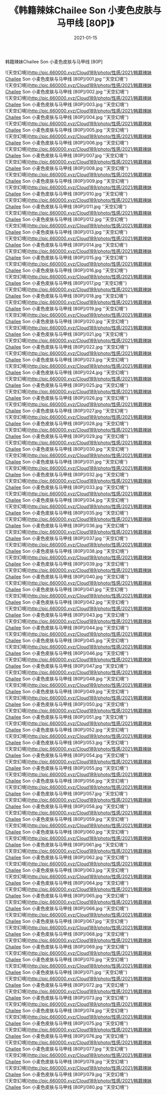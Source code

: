 ﻿---
layout: post
title:  《韩籍辣妹Chailee Son 小麦色皮肤与马甲线 [80P]》
date:   2021-01-15
img: http://pic.660000.xyz/Cloud189/photo/性感/2021/韩籍辣妹Chailee Son 小麦色皮肤与马甲线 [80P]/000.jpg
categories: [美女, 性感, 泳衣]
---

韩籍辣妹Chailee Son 小麦色皮肤与马甲线 [80P]



![天空幻境](http://pic.660000.xyz/Cloud189/photo/性感/2021/韩籍辣妹Chailee Son 小麦色皮肤与马甲线 [80P]/001.jpg ''天空幻境'') <br>
![天空幻境](http://pic.660000.xyz/Cloud189/photo/性感/2021/韩籍辣妹Chailee Son 小麦色皮肤与马甲线 [80P]/002.jpg ''天空幻境'') <br>
![天空幻境](http://pic.660000.xyz/Cloud189/photo/性感/2021/韩籍辣妹Chailee Son 小麦色皮肤与马甲线 [80P]/003.jpg ''天空幻境'') <br>
![天空幻境](http://pic.660000.xyz/Cloud189/photo/性感/2021/韩籍辣妹Chailee Son 小麦色皮肤与马甲线 [80P]/004.jpg ''天空幻境'') <br>
![天空幻境](http://pic.660000.xyz/Cloud189/photo/性感/2021/韩籍辣妹Chailee Son 小麦色皮肤与马甲线 [80P]/005.jpg ''天空幻境'') <br>
![天空幻境](http://pic.660000.xyz/Cloud189/photo/性感/2021/韩籍辣妹Chailee Son 小麦色皮肤与马甲线 [80P]/006.jpg ''天空幻境'') <br>
![天空幻境](http://pic.660000.xyz/Cloud189/photo/性感/2021/韩籍辣妹Chailee Son 小麦色皮肤与马甲线 [80P]/007.jpg ''天空幻境'') <br>
![天空幻境](http://pic.660000.xyz/Cloud189/photo/性感/2021/韩籍辣妹Chailee Son 小麦色皮肤与马甲线 [80P]/008.jpg ''天空幻境'') <br>
![天空幻境](http://pic.660000.xyz/Cloud189/photo/性感/2021/韩籍辣妹Chailee Son 小麦色皮肤与马甲线 [80P]/009.jpg ''天空幻境'') <br>
![天空幻境](http://pic.660000.xyz/Cloud189/photo/性感/2021/韩籍辣妹Chailee Son 小麦色皮肤与马甲线 [80P]/010.jpg ''天空幻境'') <br>
![天空幻境](http://pic.660000.xyz/Cloud189/photo/性感/2021/韩籍辣妹Chailee Son 小麦色皮肤与马甲线 [80P]/011.jpg ''天空幻境'') <br>
![天空幻境](http://pic.660000.xyz/Cloud189/photo/性感/2021/韩籍辣妹Chailee Son 小麦色皮肤与马甲线 [80P]/012.jpg ''天空幻境'') <br>
![天空幻境](http://pic.660000.xyz/Cloud189/photo/性感/2021/韩籍辣妹Chailee Son 小麦色皮肤与马甲线 [80P]/013.jpg ''天空幻境'') <br>
![天空幻境](http://pic.660000.xyz/Cloud189/photo/性感/2021/韩籍辣妹Chailee Son 小麦色皮肤与马甲线 [80P]/014.jpg ''天空幻境'') <br>
![天空幻境](http://pic.660000.xyz/Cloud189/photo/性感/2021/韩籍辣妹Chailee Son 小麦色皮肤与马甲线 [80P]/015.jpg ''天空幻境'') <br>
![天空幻境](http://pic.660000.xyz/Cloud189/photo/性感/2021/韩籍辣妹Chailee Son 小麦色皮肤与马甲线 [80P]/016.jpg ''天空幻境'') <br>
![天空幻境](http://pic.660000.xyz/Cloud189/photo/性感/2021/韩籍辣妹Chailee Son 小麦色皮肤与马甲线 [80P]/017.jpg ''天空幻境'') <br>
![天空幻境](http://pic.660000.xyz/Cloud189/photo/性感/2021/韩籍辣妹Chailee Son 小麦色皮肤与马甲线 [80P]/018.jpg ''天空幻境'') <br>
![天空幻境](http://pic.660000.xyz/Cloud189/photo/性感/2021/韩籍辣妹Chailee Son 小麦色皮肤与马甲线 [80P]/019.jpg ''天空幻境'') <br>
![天空幻境](http://pic.660000.xyz/Cloud189/photo/性感/2021/韩籍辣妹Chailee Son 小麦色皮肤与马甲线 [80P]/020.jpg ''天空幻境'') <br>
![天空幻境](http://pic.660000.xyz/Cloud189/photo/性感/2021/韩籍辣妹Chailee Son 小麦色皮肤与马甲线 [80P]/021.jpg ''天空幻境'') <br>
![天空幻境](http://pic.660000.xyz/Cloud189/photo/性感/2021/韩籍辣妹Chailee Son 小麦色皮肤与马甲线 [80P]/022.jpg ''天空幻境'') <br>
![天空幻境](http://pic.660000.xyz/Cloud189/photo/性感/2021/韩籍辣妹Chailee Son 小麦色皮肤与马甲线 [80P]/023.jpg ''天空幻境'') <br>
![天空幻境](http://pic.660000.xyz/Cloud189/photo/性感/2021/韩籍辣妹Chailee Son 小麦色皮肤与马甲线 [80P]/024.jpg ''天空幻境'') <br>
![天空幻境](http://pic.660000.xyz/Cloud189/photo/性感/2021/韩籍辣妹Chailee Son 小麦色皮肤与马甲线 [80P]/025.jpg ''天空幻境'') <br>
![天空幻境](http://pic.660000.xyz/Cloud189/photo/性感/2021/韩籍辣妹Chailee Son 小麦色皮肤与马甲线 [80P]/026.jpg ''天空幻境'') <br>
![天空幻境](http://pic.660000.xyz/Cloud189/photo/性感/2021/韩籍辣妹Chailee Son 小麦色皮肤与马甲线 [80P]/027.jpg ''天空幻境'') <br>
![天空幻境](http://pic.660000.xyz/Cloud189/photo/性感/2021/韩籍辣妹Chailee Son 小麦色皮肤与马甲线 [80P]/028.jpg ''天空幻境'') <br>
![天空幻境](http://pic.660000.xyz/Cloud189/photo/性感/2021/韩籍辣妹Chailee Son 小麦色皮肤与马甲线 [80P]/029.jpg ''天空幻境'') <br>
![天空幻境](http://pic.660000.xyz/Cloud189/photo/性感/2021/韩籍辣妹Chailee Son 小麦色皮肤与马甲线 [80P]/030.jpg ''天空幻境'') <br>
![天空幻境](http://pic.660000.xyz/Cloud189/photo/性感/2021/韩籍辣妹Chailee Son 小麦色皮肤与马甲线 [80P]/031.jpg ''天空幻境'') <br>
![天空幻境](http://pic.660000.xyz/Cloud189/photo/性感/2021/韩籍辣妹Chailee Son 小麦色皮肤与马甲线 [80P]/032.jpg ''天空幻境'') <br>
![天空幻境](http://pic.660000.xyz/Cloud189/photo/性感/2021/韩籍辣妹Chailee Son 小麦色皮肤与马甲线 [80P]/033.jpg ''天空幻境'') <br>
![天空幻境](http://pic.660000.xyz/Cloud189/photo/性感/2021/韩籍辣妹Chailee Son 小麦色皮肤与马甲线 [80P]/034.jpg ''天空幻境'') <br>
![天空幻境](http://pic.660000.xyz/Cloud189/photo/性感/2021/韩籍辣妹Chailee Son 小麦色皮肤与马甲线 [80P]/035.jpg ''天空幻境'') <br>
![天空幻境](http://pic.660000.xyz/Cloud189/photo/性感/2021/韩籍辣妹Chailee Son 小麦色皮肤与马甲线 [80P]/036.jpg ''天空幻境'') <br>
![天空幻境](http://pic.660000.xyz/Cloud189/photo/性感/2021/韩籍辣妹Chailee Son 小麦色皮肤与马甲线 [80P]/037.jpg ''天空幻境'') <br>
![天空幻境](http://pic.660000.xyz/Cloud189/photo/性感/2021/韩籍辣妹Chailee Son 小麦色皮肤与马甲线 [80P]/038.jpg ''天空幻境'') <br>
![天空幻境](http://pic.660000.xyz/Cloud189/photo/性感/2021/韩籍辣妹Chailee Son 小麦色皮肤与马甲线 [80P]/039.jpg ''天空幻境'') <br>
![天空幻境](http://pic.660000.xyz/Cloud189/photo/性感/2021/韩籍辣妹Chailee Son 小麦色皮肤与马甲线 [80P]/040.jpg ''天空幻境'') <br>
![天空幻境](http://pic.660000.xyz/Cloud189/photo/性感/2021/韩籍辣妹Chailee Son 小麦色皮肤与马甲线 [80P]/041.jpg ''天空幻境'') <br>
![天空幻境](http://pic.660000.xyz/Cloud189/photo/性感/2021/韩籍辣妹Chailee Son 小麦色皮肤与马甲线 [80P]/042.jpg ''天空幻境'') <br>
![天空幻境](http://pic.660000.xyz/Cloud189/photo/性感/2021/韩籍辣妹Chailee Son 小麦色皮肤与马甲线 [80P]/043.jpg ''天空幻境'') <br>
![天空幻境](http://pic.660000.xyz/Cloud189/photo/性感/2021/韩籍辣妹Chailee Son 小麦色皮肤与马甲线 [80P]/044.jpg ''天空幻境'') <br>
![天空幻境](http://pic.660000.xyz/Cloud189/photo/性感/2021/韩籍辣妹Chailee Son 小麦色皮肤与马甲线 [80P]/045.jpg ''天空幻境'') <br>
![天空幻境](http://pic.660000.xyz/Cloud189/photo/性感/2021/韩籍辣妹Chailee Son 小麦色皮肤与马甲线 [80P]/046.jpg ''天空幻境'') <br>
![天空幻境](http://pic.660000.xyz/Cloud189/photo/性感/2021/韩籍辣妹Chailee Son 小麦色皮肤与马甲线 [80P]/047.jpg ''天空幻境'') <br>
![天空幻境](http://pic.660000.xyz/Cloud189/photo/性感/2021/韩籍辣妹Chailee Son 小麦色皮肤与马甲线 [80P]/048.jpg ''天空幻境'') <br>
![天空幻境](http://pic.660000.xyz/Cloud189/photo/性感/2021/韩籍辣妹Chailee Son 小麦色皮肤与马甲线 [80P]/049.jpg ''天空幻境'') <br>
![天空幻境](http://pic.660000.xyz/Cloud189/photo/性感/2021/韩籍辣妹Chailee Son 小麦色皮肤与马甲线 [80P]/050.jpg ''天空幻境'') <br>
![天空幻境](http://pic.660000.xyz/Cloud189/photo/性感/2021/韩籍辣妹Chailee Son 小麦色皮肤与马甲线 [80P]/051.jpg ''天空幻境'') <br>
![天空幻境](http://pic.660000.xyz/Cloud189/photo/性感/2021/韩籍辣妹Chailee Son 小麦色皮肤与马甲线 [80P]/052.jpg ''天空幻境'') <br>
![天空幻境](http://pic.660000.xyz/Cloud189/photo/性感/2021/韩籍辣妹Chailee Son 小麦色皮肤与马甲线 [80P]/053.jpg ''天空幻境'') <br>
![天空幻境](http://pic.660000.xyz/Cloud189/photo/性感/2021/韩籍辣妹Chailee Son 小麦色皮肤与马甲线 [80P]/054.jpg ''天空幻境'') <br>
![天空幻境](http://pic.660000.xyz/Cloud189/photo/性感/2021/韩籍辣妹Chailee Son 小麦色皮肤与马甲线 [80P]/055.jpg ''天空幻境'') <br>
![天空幻境](http://pic.660000.xyz/Cloud189/photo/性感/2021/韩籍辣妹Chailee Son 小麦色皮肤与马甲线 [80P]/056.jpg ''天空幻境'') <br>
![天空幻境](http://pic.660000.xyz/Cloud189/photo/性感/2021/韩籍辣妹Chailee Son 小麦色皮肤与马甲线 [80P]/057.jpg ''天空幻境'') <br>
![天空幻境](http://pic.660000.xyz/Cloud189/photo/性感/2021/韩籍辣妹Chailee Son 小麦色皮肤与马甲线 [80P]/058.jpg ''天空幻境'') <br>
![天空幻境](http://pic.660000.xyz/Cloud189/photo/性感/2021/韩籍辣妹Chailee Son 小麦色皮肤与马甲线 [80P]/059.jpg ''天空幻境'') <br>
![天空幻境](http://pic.660000.xyz/Cloud189/photo/性感/2021/韩籍辣妹Chailee Son 小麦色皮肤与马甲线 [80P]/060.jpg ''天空幻境'') <br>
![天空幻境](http://pic.660000.xyz/Cloud189/photo/性感/2021/韩籍辣妹Chailee Son 小麦色皮肤与马甲线 [80P]/061.jpg ''天空幻境'') <br>
![天空幻境](http://pic.660000.xyz/Cloud189/photo/性感/2021/韩籍辣妹Chailee Son 小麦色皮肤与马甲线 [80P]/062.jpg ''天空幻境'') <br>
![天空幻境](http://pic.660000.xyz/Cloud189/photo/性感/2021/韩籍辣妹Chailee Son 小麦色皮肤与马甲线 [80P]/063.jpg ''天空幻境'') <br>
![天空幻境](http://pic.660000.xyz/Cloud189/photo/性感/2021/韩籍辣妹Chailee Son 小麦色皮肤与马甲线 [80P]/064.jpg ''天空幻境'') <br>
![天空幻境](http://pic.660000.xyz/Cloud189/photo/性感/2021/韩籍辣妹Chailee Son 小麦色皮肤与马甲线 [80P]/065.jpg ''天空幻境'') <br>
![天空幻境](http://pic.660000.xyz/Cloud189/photo/性感/2021/韩籍辣妹Chailee Son 小麦色皮肤与马甲线 [80P]/066.jpg ''天空幻境'') <br>
![天空幻境](http://pic.660000.xyz/Cloud189/photo/性感/2021/韩籍辣妹Chailee Son 小麦色皮肤与马甲线 [80P]/067.jpg ''天空幻境'') <br>
![天空幻境](http://pic.660000.xyz/Cloud189/photo/性感/2021/韩籍辣妹Chailee Son 小麦色皮肤与马甲线 [80P]/068.jpg ''天空幻境'') <br>
![天空幻境](http://pic.660000.xyz/Cloud189/photo/性感/2021/韩籍辣妹Chailee Son 小麦色皮肤与马甲线 [80P]/069.jpg ''天空幻境'') <br>
![天空幻境](http://pic.660000.xyz/Cloud189/photo/性感/2021/韩籍辣妹Chailee Son 小麦色皮肤与马甲线 [80P]/070.jpg ''天空幻境'') <br>
![天空幻境](http://pic.660000.xyz/Cloud189/photo/性感/2021/韩籍辣妹Chailee Son 小麦色皮肤与马甲线 [80P]/071.jpg ''天空幻境'') <br>
![天空幻境](http://pic.660000.xyz/Cloud189/photo/性感/2021/韩籍辣妹Chailee Son 小麦色皮肤与马甲线 [80P]/072.jpg ''天空幻境'') <br>
![天空幻境](http://pic.660000.xyz/Cloud189/photo/性感/2021/韩籍辣妹Chailee Son 小麦色皮肤与马甲线 [80P]/073.jpg ''天空幻境'') <br>
![天空幻境](http://pic.660000.xyz/Cloud189/photo/性感/2021/韩籍辣妹Chailee Son 小麦色皮肤与马甲线 [80P]/074.jpg ''天空幻境'') <br>
![天空幻境](http://pic.660000.xyz/Cloud189/photo/性感/2021/韩籍辣妹Chailee Son 小麦色皮肤与马甲线 [80P]/075.jpg ''天空幻境'') <br>
![天空幻境](http://pic.660000.xyz/Cloud189/photo/性感/2021/韩籍辣妹Chailee Son 小麦色皮肤与马甲线 [80P]/076.jpg ''天空幻境'') <br>
![天空幻境](http://pic.660000.xyz/Cloud189/photo/性感/2021/韩籍辣妹Chailee Son 小麦色皮肤与马甲线 [80P]/077.jpg ''天空幻境'') <br>
![天空幻境](http://pic.660000.xyz/Cloud189/photo/性感/2021/韩籍辣妹Chailee Son 小麦色皮肤与马甲线 [80P]/078.jpg ''天空幻境'') <br>
![天空幻境](http://pic.660000.xyz/Cloud189/photo/性感/2021/韩籍辣妹Chailee Son 小麦色皮肤与马甲线 [80P]/079.jpg ''天空幻境'') <br>
![天空幻境](http://pic.660000.xyz/Cloud189/photo/性感/2021/韩籍辣妹Chailee Son 小麦色皮肤与马甲线 [80P]/080.jpg ''天空幻境'') <br>